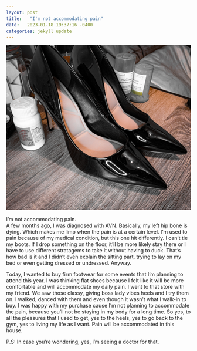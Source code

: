 ```yaml
---
layout: post
title:   "I'm not accommodating pain"
date:   2023-01-18 19:37:16 -0400
categories: jekyll update
---
```

		
  <p> <img src="/assets/img/IMG.jpg"/> </p>

<p> 
I’m not accommodating pain.<br>
A few months ago, I was diagnosed with AVN. Basically, my left hip bone is dying.
Which makes me limp when the pain is at a certain level. I’m used to pain because of my medical condition, but this one hit differently. 
I can’t tie my boots. 
If I drop something on the floor, it’ll be more likely stay there or I have to use different stratagems to take it without having to duck. 
That’s how bad is it and I didn’t even explain the sitting part, trying to lay on my bed or even getting dressed or undressed. Anyway. </p>

<p> Today, I wanted to buy firm footwear for some events that I’m planning to attend this year.
I was thinking flat shoes because I felt like it will be more comfortable and will accommodate my daily pain.
I went to that store with my friend. We saw those classy, giving boss lady vibes heels and I try them on.
I walked, danced with them and even though it wasn’t what I walk-in to buy. 
I was happy with my purchase cause I’m not planning to accommodate the pain, because you’ll not be staying in my body for a long time. 
So yes, to all the pleasures that I used to get, yes to the heels, yes to go back to the gym, yes to living my life as I want.
Pain will be accommodated in this house. </p>

<p>  P.S: In case you’re wondering, yes, I’m seeing a doctor for that. <br></p>













